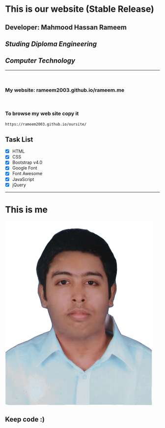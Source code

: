 # This is our website (Stable Release)
## Developer: Mahmood Hassan Rameem
## _Studing Diploma Engineering_
## _Computer Technology_

___

<br>

### My website: rameem2003.github.io/rameem.me

<br>

### To browse my web site copy it 
```
https://rameem2003.github.io/oursite/
```

## Task List

- [x] HTML
- [x] CSS
- [x] Bootstrap v4.0
- [x] Google Font
- [x] Font Awesome
- [x] JavaScript
- [x] jQuery
---

# This is me
![profile](./img/gallery/me.jpg)
## Keep code :)
